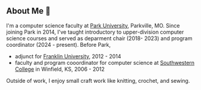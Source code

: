 ## About Me 👋

<!--
**cpengb/cpengb** is a ✨ _special_ ✨ repository because its `README.md` (this file) appears on your GitHub profile.

Here are some ideas to get you started:

- 🔭 I’m currently working on ...
- 🌱 I’m currently learning ...
- 👯 I’m looking to collaborate on ...
- 🤔 I’m looking for help with ...
- 💬 Ask me about ...
- 📫 How to reach me: ...
- 😄 Pronouns: ...
- ⚡ Fun fact: ...
-->
I'm a computer science faculty at [Park University](https://www.park.edu), Parkville, MO. Since joining Park in 2014, I've taught introductory to upper-division computer science courses and served as deparment chair (2018- 2023) and program coordinator (2024 - present). Before Park, 
* adjunct for [Franklin University](https://www.franklin.edu/), 2012 - 2014
* faculty and program cooordinator for computer science at [Southwestern College](https://www.sckans.edu/) in Winfield, KS, 2006 - 2012   

Outside of work, I enjoy small craft work like knitting, crochet, and sewing. 